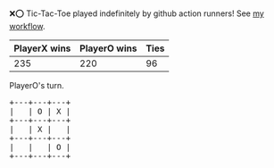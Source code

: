 :x::o: Tic-Tac-Toe played indefinitely by github action runners! See [my workflow](.github/workflows/play.yaml).

|PlayerX wins|PlayerO wins|Ties|
|-|-|-|
|235|220|96|

PlayerO's turn.

<pre>
+---+---+---+
|   | O | X |
+---+---+---+
|   | X |   |
+---+---+---+
|   |   | O |
+---+---+---+
</pre>